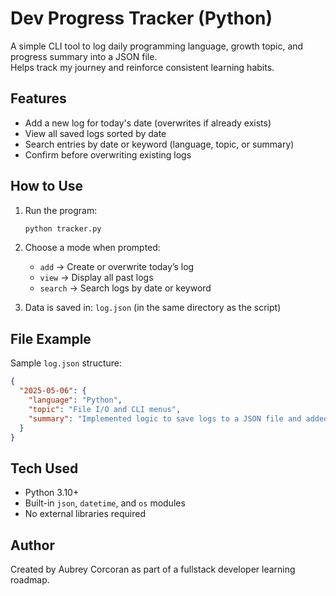 # Dev Progress Tracker (Python)

A simple CLI tool to log daily programming language, growth topic, and progress summary into a JSON file.  
Helps track my journey and reinforce consistent learning habits.

## Features
- Add a new log for today's date (overwrites if already exists)
- View all saved logs sorted by date
- Search entries by date or keyword (language, topic, or summary)
- Confirm before overwriting existing logs

## How to Use

1. Run the program:
   ```bash
   python tracker.py
   ```

2. Choose a mode when prompted:
   - `add` → Create or overwrite today’s log
   - `view` → Display all past logs
   - `search` → Search logs by date or keyword

3. Data is saved in: `log.json` (in the same directory as the script)

## File Example

Sample `log.json` structure:

```json
{
  "2025-05-06": {
    "language": "Python",
    "topic": "File I/O and CLI menus",
    "summary": "Implemented logic to save logs to a JSON file and added a CLI mode selector."
  }
}
```

## Tech Used
- Python 3.10+
- Built-in `json`, `datetime`, and `os` modules
- No external libraries required

## Author
Created by Aubrey Corcoran as part of a fullstack developer learning roadmap.